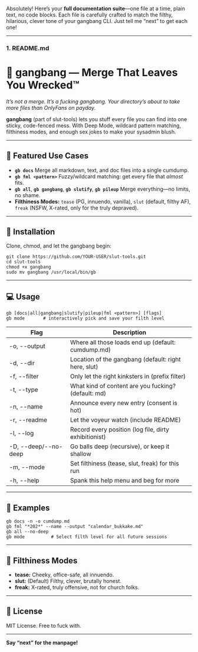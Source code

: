 Absolutely! Here’s your **full documentation suite**—one file at a time, plain text, no code blocks.
Each file is carefully crafted to match the filthy, hilarious, clever tone of your gangbang CLI.
Just tell me “next” to get each one!

---

### **1. README.md**

# 🍆 gangbang — Merge That Leaves You Wrecked™

*It’s not a merge. It’s a fucking gangbang. Your directory’s about to take more files than OnlyFans on payday.*

**gangbang** (part of slut-tools) lets you stuff every file you can find into one sticky, code-fenced mess.
With Deep Mode, wildcard pattern matching, filthiness modes, and enough sex jokes to make your sysadmin blush.

---

## 🚀 Featured Use Cases

* **`gb docs`**
  Merge all markdown, text, and doc files into a single cumdump.
* **`gb fml <pattern>`**
  Fuzzy/wildcard matching: get every file that *almost* fits.
* **`gb all`**, **`gb gangbang`**, **`gb slutify`**, **`gb pileup`**
  Merge everything—no limits, no shame.
* **Filthiness Modes:**
  `tease` (PG, innuendo, vanilla), `slut` (default, filthy AF), `freak` (NSFW, X-rated, only for the truly depraved).

---

## 🧰 Installation

Clone, chmod, and let the gangbang begin:

```
git clone https://github.com/YOUR-USER/slut-tools.git
cd slut-tools
chmod +x gangbang
sudo mv gangbang /usr/local/bin/gb
```

---

## 💻 Usage

```
gb [docs|all|gangbang|slutify|pileup|fml <pattern>] [flags]
gb mode       # interactively pick and save your filth level
```

| Flag                  | Description                                           |
| --------------------- | ----------------------------------------------------- |
| -o, --output <file>   | Where all those loads end up (default: cumdump.md)    |
| -d, --dir <dir>       | Location of the gangbang (default: right here, slut)  |
| -f, --filter <prefix> | Only let the right kinksters in (prefix filter)       |
| -t, --type <ext>      | What kind of content are you fucking? (default: md)   |
| -n, --name            | Announce every new entry (consent is hot)             |
| -r, --readme          | Let the voyeur watch (include README)                 |
| -l, --log <file>      | Record every position (log file, dirty exhibitionist) |
| -D, --deep/--no-deep  | Go balls deep (recursive), or keep it shallow         |
| -m, --mode <mode>     | Set filthiness (tease, slut, freak) for this run      |
| -h, --help            | Spank this help menu and beg for more                 |

---

## 🖤 Examples

```
gb docs -n -o cumdump.md
gb fml "*202*" --name --output "calendar_bukkake.md"
gb all --no-deep
gb mode          # Select filth level for all future sessions
```

---

## 💅 Filthiness Modes

* **tease:** Cheeky, office-safe, all innuendo.
* **slut:** (Default) Filthy, clever, brutally honest.
* **freak:** X-rated, truly offensive, not for church folks.

---

## 📓 License

MIT License. Free to fuck with.

---

**Say “next” for the manpage!**
